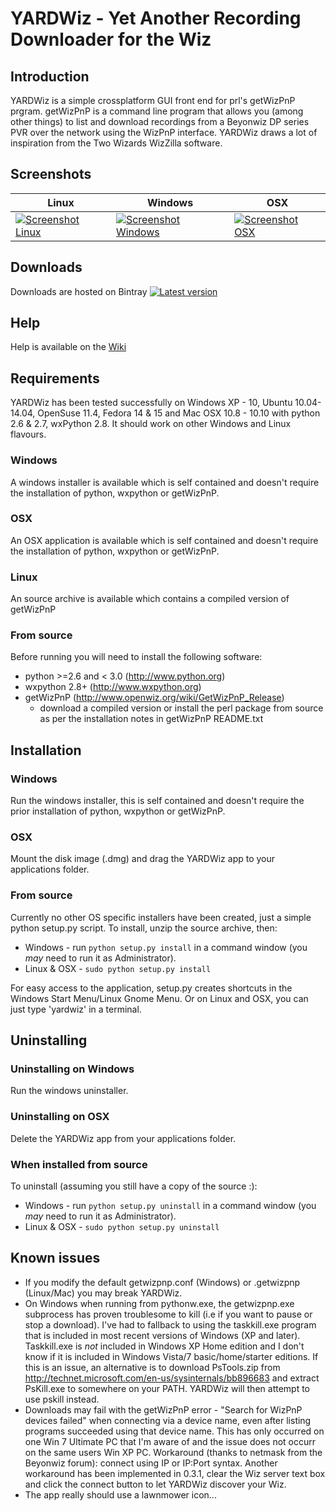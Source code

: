 # YARDWiz - Yet Another Recording Downloader for the Wiz #

## Introduction ##

YARDWiz is a simple crossplatform GUI front end for prl's getWizPnP prgram.  getWizPnP is a command line program that allows you (among other things) to list and download recordings from a Beyonwiz DP series PVR over the network using the WizPnP interface. YARDWiz draws a lot of inspiration from the Two Wizards WizZilla software.

## Screenshots ##

| Linux | Windows | OSX|
| --------| ------------- | -----|
|[![Screenshot Linux](../wiki/images/thumbnail-ubuntu.png)](../wiki/images/screenshot-ubuntu.png)|[![Screenshot Windows](../wiki/images/thumbnail-win7.png)](./wiki/images/screenshot-win7.png)|[![Screenshot OSX](../wiki/images/thumbnail-osx.png)](./wiki/images/screenshot-osx.png)|

## Downloads ##
Downloads are hosted on Bintray [![Latest version](https://api.bintray.com/packages/lukepinnerau/generic/YARDWiz/images/download.png)](http://goo.gl/KIcLUV)

## Help ##
Help is available on the [Wiki](https://github.com/lpinner/yardwiz/wiki)
## Requirements ##
YARDWiz has been tested successfully on Windows XP - 10, Ubuntu 10.04-14.04, OpenSuse 11.4, Fedora 14 & 15 and Mac OSX 10.8 - 10.10 with python 2.6 & 2.7, wxPython 2.8. It should work on other Windows and Linux flavours.

### Windows
A windows installer is available which is self contained and doesn't require the installation of python, wxpython or getWizPnP.

### OSX
An OSX application is available which is self contained and doesn't require the installation of python, wxpython or getWizPnP.

### Linux
An source archive is available which contains a compiled version of getWizPnP

### From source
Before running you will need to install the following software:

  * python >=2.6 and < 3.0  (http://www.python.org)
  * wxpython 2.8+  (http://www.wxpython.org)
  * getWizPnP   (http://www.openwiz.org/wiki/GetWizPnP_Release)
    * download a compiled version or install the perl package from source as per the installation notes in getWizPnP README.txt

## Installation

### Windows
Run the windows installer, this is self contained and doesn't require the prior installation of python, wxpython or getWizPnP.

### OSX
Mount the disk image (.dmg) and drag the YARDWiz app to your applications folder.

### From source
Currently no other OS specific installers have been created, just a simple python setup.py script. To install, unzip the source archive, then:

  * Windows - run `python setup.py install` in a command window (you _may_ need to run it as Administrator).
  * Linux & OSX - `sudo python setup.py install`

For easy access to the application, setup.py creates shortcuts in the Windows Start Menu/Linux Gnome Menu. Or on Linux and OSX, you can just type 'yardwiz' in a terminal.

## Uninstalling

### Uninstalling on Windows
Run the windows uninstaller.

### Uninstalling on OSX
Delete the YARDWiz app from your applications folder.

### When installed from source
To uninstall (assuming you still have a copy of the source :):
  * Windows - run `python setup.py uninstall` in a command window (you _may_ need to run it as Administrator).
  * Linux & OSX - `sudo python setup.py uninstall`

## Known issues

 * If you modify the default getwizpnp.conf (Windows) or .getwizpnp (Linux/Mac) you may break YARDWiz.
 * On Windows when running from pythonw.exe, the getwizpnp.exe subprocess has proven troublesome to kill (i.e if you want to pause or stop a download). I've had to fallback to using the taskkill.exe program that is included in most recent versions of Windows (XP and later). Taskkill.exe is _not_ included in Windows XP Home edition and I don't know if it is included in Windows Vista/7 basic/home/starter editions. If this is an issue, an alternative is to download PsTools.zip from http://technet.microsoft.com/en-us/sysinternals/bb896683 and extract PsKill.exe to somewhere on your PATH. YARDWiz will then attempt to use pskill instead.
 * Downloads may fail with the getWizPnP error - "Search for WizPnP devices failed" when connecting via a device name, even after listing programs succeeded using that device name.  This has only occurred on one Win 7 Ultimate PC that I'm aware of and the issue does not occurr on the same users Win XP PC.  Workaround (thanks to netmask from the Beyonwiz forum): connect using IP or IP:Port syntax. Another workaround has been implemented in 0.3.1, clear the Wiz server text box and click the connect button to let YARDWiz discover your Wiz.
 * The app really should use a lawnmower icon...
